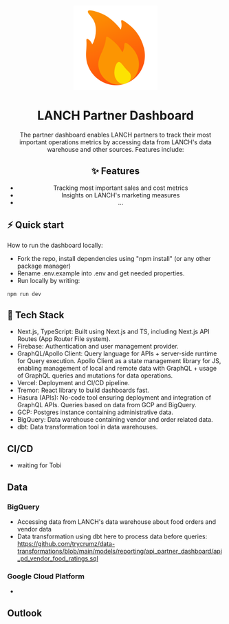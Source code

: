 <div align="center">

<a href="https://gowebly.org" target="_blank" title="Go to the Gowebly CLI website"><img width="196px" alt="gowebly logo" src="https://raw.githubusercontent.com/gowebly/.github/main/images/gowebly-logo.svg"></a>

<a name="readme-top"></a>

# LANCH Partner Dashboard

The partner dashboard enables LANCH partners to track their most important operations metrics by accessing data from LANCH's data warehouse and other sources. Features include:

## ✨ Features
- Tracking most important sales and cost metrics
- Insights on LANCH's marketing measures
- ...

</div>

## ⚡️ Quick start

How to run the dashboard locally:
- Fork the repo, install dependencies using "npm install" (or any other package manager)
- Rename .env.example into .env and get needed properties.
- Run locally by writing:

```console
npm run dev
```


## 🚀 Tech Stack
- Next.js, TypeScript: Built using Next.js and TS, including Next.js API Routes (App Router File system).
- Firebase: Authentication and user management provider.
- GraphQL/Apollo Client: Query language for APIs + server-side runtime for Query execution. Apollo Client as a state management library for JS, enabling management of local and remote data with GraphQL + usage of GraphQL queries and mutations for data operations.
- Vercel: Deployment and CI/CD pipeline.
- Tremor: React library to build dashboards fast.
- Hasura (APIs): No-code tool ensuring deployment and integration of GraphQL APIs. Queries based on data from GCP and BigQuery.
- GCP: Postgres instance containing administrative data.
- BigQuery: Data warehouse containing vendor and order related data.
- dbt: Data transformation tool in data warehouses.

## CI/CD
- waiting for Tobi


## Data

### BigQuery

- Accessing data from LANCH's data warehouse about food orders and vendor data
- Data transformation using dbt here to process data before queries:
https://github.com/trycrumz/data-transformations/blob/main/models/reporting/api_partner_dashboard/api_pd_vendor_food_ratings.sql


### Google Cloud Platform
- 


## Outlook

